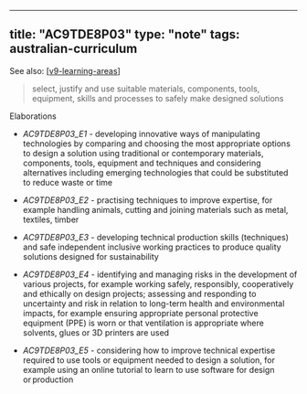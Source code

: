 
---
title: "AC9TDE8P03"
type: "note"
tags: australian-curriculum
---

See also: [[v9-learning-areas]]

> select, justify and use suitable materials, components, tools, equipment, skills and processes to safely make designed solutions

Elaborations


- _AC9TDE8P03_E1_ - developing innovative ways of manipulating technologies by comparing and choosing the most appropriate options to design a solution using traditional or contemporary materials, components, tools, equipment and techniques and considering alternatives including emerging technologies that could be substituted to reduce waste or time

- _AC9TDE8P03_E2_ - practising techniques to improve expertise, for example handling animals, cutting and joining materials such as metal, textiles, timber

- _AC9TDE8P03_E3_ - developing technical production skills (techniques) and safe independent inclusive working practices to produce quality solutions designed for sustainability

- _AC9TDE8P03_E4_ - identifying and managing risks in the development of various projects, for example working safely, responsibly, cooperatively and ethically on design projects; assessing and responding to uncertainty and risk in relation to long-term health and environmental impacts, for example ensuring appropriate personal protective equipment (PPE) is worn or that ventilation is appropriate where solvents, glues or 3D printers are used

- _AC9TDE8P03_E5_ - considering how to improve technical expertise required to use tools or equipment needed to design a solution, for example using an online tutorial to learn to use software for design or production

[//begin]: # "Autogenerated link references for markdown compatibility"
[v9-learning-areas]: ../v9-learning-areas "Learning Areas"
[//end]: # "Autogenerated link references"
